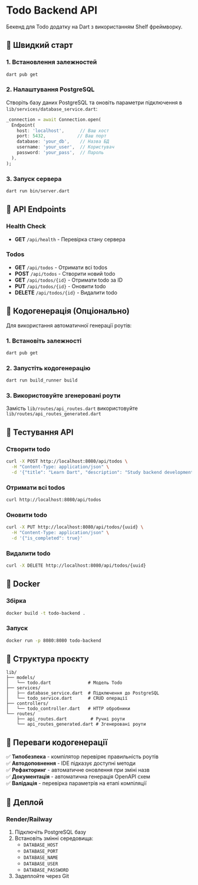 # Todo Backend API

Бекенд для Todo додатку на Dart з використанням Shelf фреймворку.

## 🚀 Швидкий старт

### 1. Встановлення залежностей
```bash
dart pub get
```

### 2. Налаштування PostgreSQL
Створіть базу даних PostgreSQL та оновіть параметри підключення в `lib/services/database_service.dart`:
```dart
_connection = await Connection.open(
  Endpoint(
    host: 'localhost',      // Ваш хост
    port: 5432,            // Ваш порт
    database: 'your_db',    // Назва БД
    username: 'your_user',  // Користувач
    password: 'your_pass',  // Пароль
  ),
);
```

### 3. Запуск сервера
```bash
dart run bin/server.dart
```

## 📡 API Endpoints

### Health Check
- **GET** `/api/health` - Перевірка стану сервера

### Todos
- **GET** `/api/todos` - Отримати всі todos
- **POST** `/api/todos` - Створити новий todo
- **GET** `/api/todos/{id}` - Отримати todo за ID
- **PUT** `/api/todos/{id}` - Оновити todo
- **DELETE** `/api/todos/{id}` - Видалити todo

## 🔧 Кодогенерація (Опціонально)

Для використання автоматичної генерації роутів:

### 1. Встановіть залежності
```bash
dart pub get
```

### 2. Запустіть кодогенерацію
```bash
dart run build_runner build
```

### 3. Використовуйте згенеровані роути
Замість `lib/routes/api_routes.dart` використовуйте `lib/routes/api_routes_generated.dart`

## 🧪 Тестування API

### Створити todo
```bash
curl -X POST http://localhost:8080/api/todos \
  -H "Content-Type: application/json" \
  -d '{"title": "Learn Dart", "description": "Study backend development"}'
```

### Отримати всі todos
```bash
curl http://localhost:8080/api/todos
```

### Оновити todo
```bash
curl -X PUT http://localhost:8080/api/todos/{uuid} \
  -H "Content-Type: application/json" \
  -d '{"is_completed": true}'
```

### Видалити todo
```bash
curl -X DELETE http://localhost:8080/api/todos/{uuid}
```

## 🐳 Docker

### Збірка
```bash
docker build -t todo-backend .
```

### Запуск
```bash
docker run -p 8080:8080 todo-backend
```

## 📁 Структура проєкту

```
lib/
├── models/
│   └── todo.dart              # Модель Todo
├── services/
│   ├── database_service.dart  # Підключення до PostgreSQL
│   └── todo_service.dart      # CRUD операції
├── controllers/
│   └── todo_controller.dart   # HTTP обробники
└── routes/
    ├── api_routes.dart         # Ручні роути
    └── api_routes_generated.dart # Згенеровані роути
```

## 🔄 Переваги кодогенерації

✅ **Типобезпека** - компілятор перевіряє правильність роутів  
✅ **Автодоповнення** - IDE підказує доступні методи  
✅ **Рефакторинг** - автоматичне оновлення при зміні назв  
✅ **Документація** - автоматична генерація OpenAPI схем  
✅ **Валідація** - перевірка параметрів на етапі компіляції  

## 🚀 Деплой

### Render/Railway
1. Підключіть PostgreSQL базу
2. Встановіть змінні середовища:
   - `DATABASE_HOST`
   - `DATABASE_PORT` 
   - `DATABASE_NAME`
   - `DATABASE_USER`
   - `DATABASE_PASSWORD`
3. Задеплойте через Git
